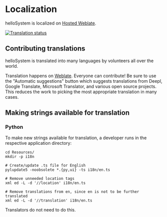 # Localization

helloSystem is localized on [Hosted Weblate](https://hosted.weblate.org/projects/hellosystem/).

<a href="https://hosted.weblate.org/engage/hellosystem/">
<img src="https://hosted.weblate.org/widgets/hellosystem/-/multi-auto.svg" alt="Translation status" />
</a>

## Contributing translations

helloSystem is translated into many languages by volunteers all over the world.

Translation happens on [Weblate](https://hosted.weblate.org/engage/hellosystem/). Everyone can contribute! Be sure to use the "Automatic suggestions" button which suggests translations from Deepl, Google Translate, Microsoft Translator, and various open source projects. This reduces the work to picking the most appropriate translation in many cases.

## Making strings available for translation

### Python

To make new strings available for translation, a developer runs in the respective application directory:

```
cd Resources/
mkdir -p i18n

# Create/update .ts file for English
pylupdate5 -noobsolete *.{py,ui} -ts i18n/en.ts

# Remove unneeded location tags
xml ed -L -d '//location' i18n/en.ts 

# Remove translations from en, since en is not to be further translated
xml ed -L -d '//translation' i18n/en.ts 
```

Translators do not need to do this.
